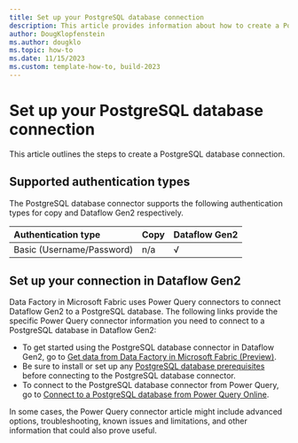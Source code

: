 ```yaml
---
title: Set up your PostgreSQL database connection
description: This article provides information about how to create a PostgreSQL database connection in Microsoft Fabric.
author: DougKlopfenstein
ms.author: dougklo
ms.topic: how-to
ms.date: 11/15/2023
ms.custom: template-how-to, build-2023
---
```


# Set up your PostgreSQL database connection

This article outlines the steps to create a PostgreSQL database connection.


## Supported authentication types

The PostgreSQL database connector supports the following authentication types for copy and Dataflow Gen2 respectively.  

|Authentication type |Copy |Dataflow Gen2 |
|:---|:---|:---|
|Basic (Username/Password)| n/a | √ |

## Set up your connection in Dataflow Gen2

Data Factory in Microsoft Fabric uses Power Query connectors to connect Dataflow Gen2 to a PostgreSQL database. The following links provide the specific Power Query connector information you need to connect to a PostgreSQL database in Dataflow Gen2:

- To get started using the PostgreSQL database connector in Dataflow Gen2, go to [Get data from Data Factory in Microsoft Fabric (Preview)](/power-query/where-to-get-data#get-data-from-data-factory-in-microsoft-fabric-preview).
- Be sure to install or set up any [PostgreSQL database prerequisites](/power-query/connectors/postgresql#prerequisites) before connecting to the PostgreSQL database connector.
- To connect to the PostgreSQL database connector from Power Query, go to [Connect to a PostgreSQL database from Power Query Online](/power-query/connectors/postgresql#connect-to-a-postgresql-database-from-power-query-online).

In some cases, the Power Query connector article might include advanced options, troubleshooting, known issues and limitations, and other information that could also prove useful.
